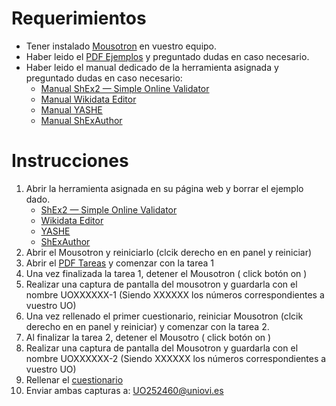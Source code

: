 # Requerimientos
- Tener instalado [Mousotron](https://www.blacksunsoftware.com/downloads.html) en vuestro equipo.
- Haber leido el [PDF Ejemplos](https://github.com/mistermboy/shex-edit-tools-experiment/blob/main/Ejemplos.pdf) y preguntado dudas en caso necesario.
- Haber leido el manual dedicado de la herramienta asignada y preguntado dudas en caso necesario:
    - [Manual ShEx2 — Simple Online Validator](https://github.com/mistermboy/shex-edit-tools-experiment/blob/main/manuales/Manual%20ShEx2-%20Simple%20Online%20Validator.pdf)
    - [Manual Wikidata Editor](https://github.com/mistermboy/shex-edit-tools-experiment/blob/main/manuales/Manual%20Wikidata%20Editor.pdf)
    - [Manual YASHE](https://github.com/mistermboy/shex-edit-tools-experiment/blob/main/manuales/Manual%20YASHE.pdf)
    - [Manual ShExAuthor](https://github.com/mistermboy/shex-edit-tools-experiment/blob/main/manuales/Manual%20ShExAuthor.pdf)
# Instrucciones
1. Abrir la herramienta asignada en su página web y borrar el ejemplo dado.
    - [ShEx2 — Simple Online Validator](http://shex.io/webapps/shex.js/doc/shex-simple.html)
    - [Wikidata Editor](https://www.wikidata.org/wiki/Special:NewEntitySchema)
    - [YASHE](https://www.weso.es/YASHE/)
    - [ShExAuthor](https://www.weso.es/shex-author/)
2. Abrir el Mousotron y reiniciarlo (clcik derecho en en panel y reiniciar)
3. Abrir el [PDF Tareas](https://github.com/mistermboy/shex-edit-tools-experiment/blob/main/Tareas.pdf)  y comenzar con la tarea 1
4. Una vez finalizada la tarea 1, detener el Mousotron ( click botón on ) 
5. Realizar una captura de pantalla del mousotron y guardarla con el nombre UOXXXXXX-1 (Siendo XXXXXX los números correspondientes a vuestro UO)
7. Una vez rellenado el primer cuestionario, reiniciar Mousotron (clcik derecho en en panel y reiniciar) y comenzar con la tarea 2.
8. Al finalizar la tarea 2, detener el Mousotro ( click botón on ) 
9. Realizar una captura de pantalla del Mousotron y guardarla con el nombre UOXXXXXX-2 (Siendo XXXXXX los números correspondientes a vuestro UO)
10. Rellenar el [cuestionario](https://forms.gle/8qhTFGDW8twzEzoB6)
11. Enviar ambas capturas a: UO252460@uniovi.es
